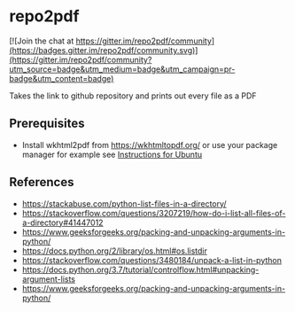 # repo2pdf
[![Join the chat at https://gitter.im/repo2pdf/community](https://badges.gitter.im/repo2pdf/community.svg)](https://gitter.im/repo2pdf/community?utm_source=badge&utm_medium=badge&utm_campaign=pr-badge&utm_content=badge)

Takes the link to github repository and prints out every file as a PDF

## Prerequisites
- Install wkhtml2pdf from https://wkhtmltopdf.org/ or use your package manager
  for example see [Instructions for Ubuntu](https://gist.github.com/brunogaspar/bd89079245923c04be6b0f92af431c10)
  
## References
- https://stackabuse.com/python-list-files-in-a-directory/
- https://stackoverflow.com/questions/3207219/how-do-i-list-all-files-of-a-directory#41447012
- https://www.geeksforgeeks.org/packing-and-unpacking-arguments-in-python/
- https://docs.python.org/2/library/os.html#os.listdir
- https://stackoverflow.com/questions/3480184/unpack-a-list-in-python
- https://docs.python.org/3.7/tutorial/controlflow.html#unpacking-argument-lists
- https://www.geeksforgeeks.org/packing-and-unpacking-arguments-in-python/
